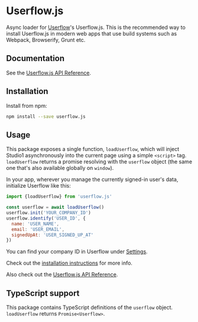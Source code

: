 # Userflow.js

Async loader for [Userflow](https://getuserflow.com)'s Userflow.js. This is the recommended way to install Userflow.js in modern web apps that use build systems such as Webpack, Browserify, Grunt etc.

## Documentation

See the [Userflow.js API Reference](https://getuserflow.com/docs/userflow-js).

## Installation

Install from npm:

```sh
npm install --save userflow.js
```

## Usage

This package exposes a single function, `loadUserflow`, which will inject Studio1 asynchronously into the current page using a simple `<script>` tag. `loadUserflow` returns a promise resolving with the `userflow` object (the same one that's also available globally on `window`).

In your app, wherever you manage the currently signed-in user's data, initialize Userflow like this:

```js
import {loadUserflow} from 'userflow.js'

const userflow = await loadUserflow()
userflow.init('YOUR_COMPANY_ID')
userflow.identify('USER_ID', {
  name: 'USER_NAME',
  email: 'USER_EMAIL',
  signedUpAt: 'USER_SIGNED_UP_AT'
})
```

You can find your company ID in Userflow under [Settings](https://getuserflow.com/app/_/settings).

Check out the [installation instructions](https://getuserflow.com/docs/userflow-js-installation) for more info.

Also check out the [Userflow.js API Reference](https://getuserflow.com/docs/userflow-js).

## TypeScript support

This package contains TypeScript definitions of the `userflow` object. `loadUserflow` returns `Promise<Userflow>`.